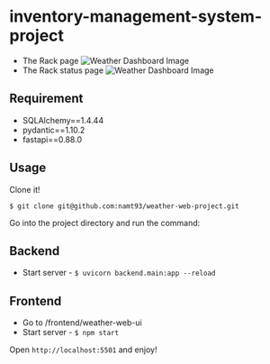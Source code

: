 # inventory-management-system-project
- The Rack page
![Weather Dashboard Image](./img/dashboard-page.jpg)
- The Rack status page
![Weather Dashboard Image](./img/dashboard-page.jpg)

## Requirement

- SQLAlchemy==1.4.44
- pydantic==1.10.2
- fastapi==0.88.0

## Usage

Clone it!

```
$ git clone git@github.com:namt93/weather-web-project.git
```

Go into the project directory and run the command:
## Backend

- Start server - `$ uvicorn backend.main:app --reload`

## Frontend
- Go to /frontend/weather-web-ui
- Start server - `$ npm start`

Open `http://localhost:5501` and enjoy!